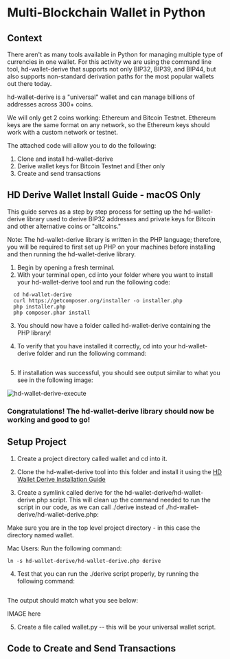 # Multi-Blockchain Wallet in Python

## Context

There aren't as many tools available in Python for managing multiple type of currencies in one wallet. For this activity we are using the command line tool, hd-wallet-derive that supports not only BIP32, BIP39, and BIP44, but also supports non-standard derivation paths for the most popular wallets out there today.

hd-wallet-derive is a "universal" wallet and can manage billions of addresses across 300+ coins.

We will only get 2 coins working: Ethereum and Bitcoin Testnet. Ethereum keys are the same format on any network, so the Ethereum keys should work with a custom network or testnet.

The attached code will allow you to do the following:
1. Clone and install hd-wallet-derive
2. Derive wallet keys for Bitcoin Testnet and Ether only 
3. Create and send transactions 

## HD Derive Wallet Install Guide - macOS Only

This guide serves as a step by step process for setting up the hd-wallet-derive library used to derive BIP32 addresses and private keys for Bitcoin and other alternative coins or "altcoins."

Note: The hd-wallet-derive library is written in the PHP language; therefore, you will be required to first set up PHP on your machines before installing and then running the hd-wallet-derive library.

1. Begin by opening a fresh terminal. 
2. With your terminal open, cd into your folder where you want to install your hd-wallet-derive tool and run the following code:

```  git clone https://github.com/dan-da/hd-wallet-derive
  cd hd-wallet-derive
  curl https://getcomposer.org/installer -o installer.php
  php installer.php
  php composer.phar install
```

3. You should now have a folder called hd-wallet-derive containing the PHP library!

4. To verify that you have installed it correctly, cd into your hd-wallet-derive folder and run the following command: 

``` ./hd-wallet-derive.php -g --key=xprv9tyUQV64JT5qs3RSTJkXCWKMyUgoQp7F3hA1xzG6ZGu6u6Q9VMNjGr67Lctvy5P8oyaYAL9CAWrUE9i6GoNMKUga5biW6Hx4tws2six3b9c --numderive=3 --preset=bitcoincore --cols=path,address --path-change
```

5. If installation was successful, you should see output similar to what you see in the following image:

![hd-wallet-derive-execute](https://user-images.githubusercontent.com/74678703/118374321-6daaf700-b589-11eb-8c08-7639726d3ebb.png)


### Congratulations! The hd-wallet-derive library should now be working and good to go!

## Setup Project 

1. Create a project directory called wallet and cd into it.

2. Clone the hd-wallet-derive tool into this folder and install it using the [HD Wallet Derive Installation Guide](https://utoronto.bootcampcontent.com/utoronto-bootcamp/utor-tor-fin-pt-11-2020-u-c/-/blob/master/Homework/19-Blockchain-Python/Instructions/Resources/HD_Wallet_Derive_Install_Guide.md)

3. Create a symlink called derive for the hd-wallet-derive/hd-wallet-derive.php script. This will clean up the command needed to run the script in our code, as we can call ./derive instead of ./hd-wallet-derive/hd-wallet-derive.php:


Make sure you are in the top level project directory - in this case the directory named wallet.


Mac Users: Run the following command: 

``` ln -s hd-wallet-derive/hd-wallet-derive.php derive ```

4. Test that you can run the ./derive script properly, by running the following command:

``` ./derive --key=xprv9zbB6Xchu2zRkf6jSEnH9vuy7tpBuq2njDRr9efSGBXSYr1QtN8QHRur28QLQvKRqFThCxopdS1UD61a5q6jGyuJPGLDV9XfYHQto72DAE8 --cols=path,address --coin=ZEC --numderive=3 -g
```

The output should match what you see below:

IMAGE here 

5. Create a file called wallet.py -- this will be your universal wallet script.


## Code to Create and Send Transactions 

